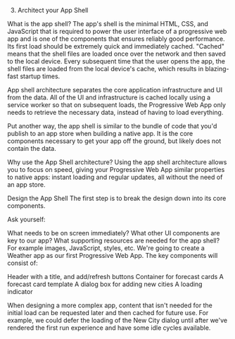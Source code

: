 3. Architect your App Shell

What is the app shell?
The app's shell is the minimal HTML, CSS, and JavaScript that is required to power the user interface of a progressive web app and is one of the components that ensures reliably good performance. Its first load should be extremely quick and immediately cached. "Cached" means that the shell files are loaded once over the network and then saved to the local device. Every subsequent time that the user opens the app, the shell files are loaded from the local device's cache, which results in blazing-fast startup times.

App shell architecture separates the core application infrastructure and UI from the data. All of the UI and infrastructure is cached locally using a service worker so that on subsequent loads, the Progressive Web App only needs to retrieve the necessary data, instead of having to load everything.



Put another way, the app shell is similar to the bundle of code that you'd publish to an app store when building a native app. It is the core components necessary to get your app off the ground, but likely does not contain the data.

Why use the App Shell architecture?
Using the app shell architecture allows you to focus on speed, giving your Progressive Web App similar properties to native apps: instant loading and regular updates, all without the need of an app store.

Design the App Shell
The first step is to break the design down into its core components.

Ask yourself:

What needs to be on screen immediately?
What other UI components are key to our app?
What supporting resources are needed for the app shell? For example images, JavaScript, styles, etc.
We're going to create a Weather app as our first Progressive Web App. The key components will consist of:

Header with a title, and add/refresh buttons
Container for forecast cards
A forecast card template
A dialog box for adding new cities
A loading indicator

When designing a more complex app, content that isn't needed for the initial load can be requested later and then cached for future use. For example, we could defer the loading of the New City dialog until after we've rendered the first run experience and have some idle cycles available.